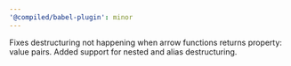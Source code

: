 ```yaml
---
'@compiled/babel-plugin': minor
---
```


Fixes destructuring not happening when arrow functions returns property: value pairs. Added support for nested and alias destructuring.
